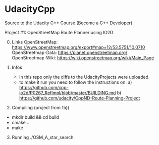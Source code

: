 # UdacityCpp
Source to the Udacity C++ Course (Become a C++ Developer)

Project #1: OpenStreetMap Route Planner using IO2D

0. Links
   OpenStreetMap: https://www.openstreetmap.org/export#map=12/53.5751/10.0710
   OpenStreetmap-Data: https://planet.openstreetmap.org/
   OpenStreetmap-Wiki: https://wiki.openstreetmap.org/wiki/Main_Page

1. Infos
   - in this repo only the diffs to the UdacityProjects were uploaded.
   - to make it run you need to follow the instructions on: 
      a) https://github.com/cpp-io2d/P0267_RefImpl/blob/master/BUILDING.md
      b) https://github.com/udacity/CppND-Route-Planning-Project

2. Compiling (project from 1b))
  - mkdir build && cd build
  - cmake ..
  - make

3. Running
  ./OSM_A_star_search
